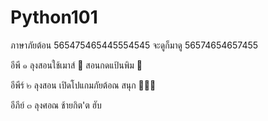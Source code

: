 # Python101
ภาษาภัยต้อน 565475465445554545 จะดูก็มาดู 56574654657455

อีพี ๑ ลุงสอนใช้เมาส์ 🥰 สอนกดแป้นพิม 🥹


อีพีร์ ๒ ลุงสอน เปิดโปแกมภัยต้อณ สนุก 🤣🤣🤣

อีภีย์ ๓ ลุงศอณ ช้ายกิต'ต ฮับ
